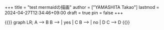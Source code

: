 +++
title = "test mermaidの描画"
author = ["YAMASHITA Takao"]
lastmod = 2024-04-27T12:34:46+09:00
draft = true
pin = false
+++

{{<mermaid>}}
graph LR;
  A --> B
  B --> | yes | C
  B --> | no  | D
  C --> D
{{</mermaid>}}
